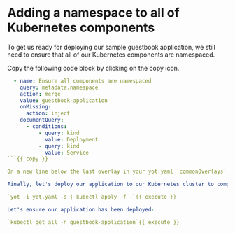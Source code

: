 # Adding a namespace to all of Kubernetes components

To get us ready for deploying our sample guestbook application, we still need to ensure that all of our Kubernetes components are namespaced.  

Copy the following code block by clicking on the copy icon.

```yaml
  - name: Ensure all components are namespaced
    query: metadata.namespace
    action: merge
    value: guestbook-application
    onMissing:
      action: inject
    documentQuery:
      - conditions:
          - query: kind
            value: Deployment
          - query: kind
            value: Service
```{{ copy }}

On a new line below the last overlay in your yot.yaml `commonOverlays` section, paste the copied code block.

Finally, let's deploy our application to our Kubernetes cluster to complete the lesson:

`yot -i yot.yaml -s | kubectl apply -f -`{{ execute }}

Let's ensure our application has been deployed:

`kubectl get all -n guestbook-application`{{ execute }}
